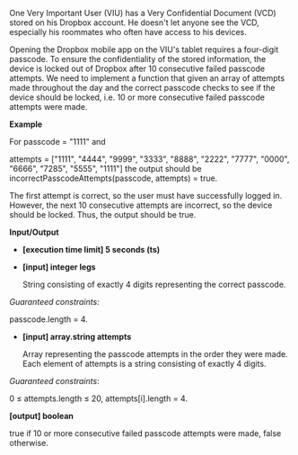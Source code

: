 One Very Important User (VIU) has a Very Confidential Document (VCD) stored on his Dropbox account. He doesn't let anyone see the VCD, especially his roommates who often have access to his devices.

Opening the Dropbox mobile app on the VIU's tablet requires a four-digit passcode. To ensure the confidentiality of the stored information, the device is locked out of Dropbox after 10 consecutive failed passcode attempts. We need to implement a function that given an array of attempts made throughout the day and the correct passcode checks to see if the device should be locked, i.e. 10 or more consecutive failed passcode attempts were made.

**Example**

For
passcode = "1111" and

attempts = ["1111", "4444",
            "9999", "3333",
            "8888", "2222",
            "7777", "0000",
            "6666", "7285",
            "5555", "1111"]
            the output should be
incorrectPasscodeAttempts(passcode, attempts) = true.

The first attempt is correct, so the user must have successfully logged in. However, the next 10 consecutive attempts are incorrect, so the device should be locked. Thus, the output should be true.

**Input/Output**

- **[execution time limit] 5 seconds (ts)**
- **[input] integer legs**

    String consisting of exactly 4 digits representing the correct passcode.

*Guaranteed constraints:*

passcode.length = 4.

- **[input] array.string attempts**

   Array representing the passcode attempts in the order they were made. Each element of attempts is a string consisting of exactly 4 digits.

*Guaranteed constraints*:

0 ≤ attempts.length ≤ 20,
attempts[i].length = 4.

**[output] boolean** 

true if 10 or more consecutive failed passcode attempts were made, false otherwise.
